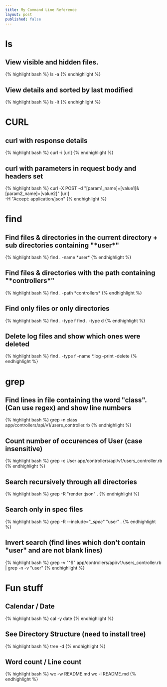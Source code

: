 ```yaml
---
title: My Command Line Reference
layout: post
published: false
---
```


# ls

## View visible and hidden files.
{% highlight bash %}
ls -a
{% endhighlight %}

## View details and sorted by last modified
{% highlight bash %}
ls -lt
{% endhighlight %}

# CURL

## curl with response details
{% highlight bash %}
curl -i [url]
{% endhighlight %}

## curl with parameters in request body and headers set
{% highlight bash %}
curl -X POST -d "[param1_name]=[value1]&[param2_name]=[value2]" [url] \
-H "Accept: application/json"
{% endhighlight %}

# find

## Find files & directories in the current directory + sub directories containing "\*user\*"
{% highlight bash %}
find . -name \*user\*
{% endhighlight %}

## Find files & directories with the path containing "\*controllers\*"
{% highlight bash %}
find . -path \*controllers\*
{% endhighlight %}

## Find only files or only directories
{% highlight bash %}
find . -type f
find . -type d
{% endhighlight %}

## Delete log files and show which ones were deleted
{% highlight bash %}
find . -type f -name \*.log -print -delete
{% endhighlight %}

# grep

## Find lines in file containing the word "class". (Can use regex) and show line numbers
{% highlight bash %}
grep -n class app/controllers/api/v1/users_controller.rb 
{% endhighlight %}

## Count number of occurences of User (case insensitive)
{% highlight bash %}
grep -c User app/controllers/api/v1/users_controller.rb
{% endhighlight %}

## Search recursively through all directories
{% highlight bash %}
grep -R "render :json" .
{% endhighlight %}

## Search only in spec files
{% highlight bash %}
grep -R --include="*_spec*" "user" .
{% endhighlight %}

## Invert search (find lines which don't contain "user" and are not blank lines)
{% highlight bash %}
grep -v  "^$" app/controllers/api/v1/users_controller.rb | grep -n -v "user"
{% endhighlight %}

# Fun stuff

## Calendar / Date
{% highlight bash %}
cal -y
date
{% endhighlight %}

## See Directory Structure (need to install tree)
{% highlight bash %}
tree -d
{% endhighlight %}

## Word count / Line count
{% highlight bash %}
wc -w README.md
wc -l README.md
{% endhighlight %}
